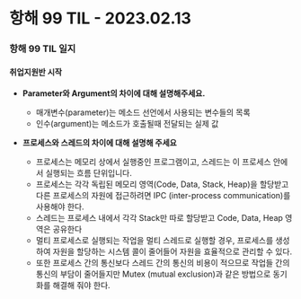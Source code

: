 # 항해 99 TIL - 2023.02.13

### 항해 99 TIL 일지

#### 취업지원반 시작

- **Parameter와 Argument의 차이에 대해 설명해주세요.**

  - 매개변수(parameter)는 메소드 선언에서 사용되는 변수들의 목록
  - 인수(argument)는 메소드가 호출될때 전달되는 실제 값

- **프로세스와 스레드의 차이에 대해 설명해 주세요**
  - 프로세스는 메모리 상에서 실행중인 프로그램이고, 스레드는 이 프로세스 안에서 실행되는 흐름 단위입니다.
  - 프로세스는 각각 독립된 메모리 영역(Code, Data, Stack, Heap)을 할당받고 다른 프로세스의 자원에 접근하려면 IPC (inter-process communication)를 사용해야 한다.
  - 스레드는 프로세스 내에서 각각 Stack만 따로 할당받고 Code, Data, Heap 영역은 공유한다
  - 멀티 프로세스로 실행되는 작업을 멀티 스레드로 실행할 경우, 프로세스를 생성하여 자원을 할당하는 시스템 콜이 줄어들어 자원을 효율적으로 관리할 수 있다.
  - 또한 프로세스 간의 통신보다 스레드 간의 통신의 비용이 적으므로 작업들 간의 통신의 부담이 줄어들지만 Mutex (mutual exclusion)과 같은 방법으로 동기화를 해결해 줘야 한다.
